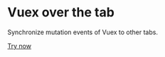 Vuex over the tab
=================

Synchronize mutation events of Vuex to other tabs.

[Try now](https://macrat.github.io/vuex-over-the-tab/)
